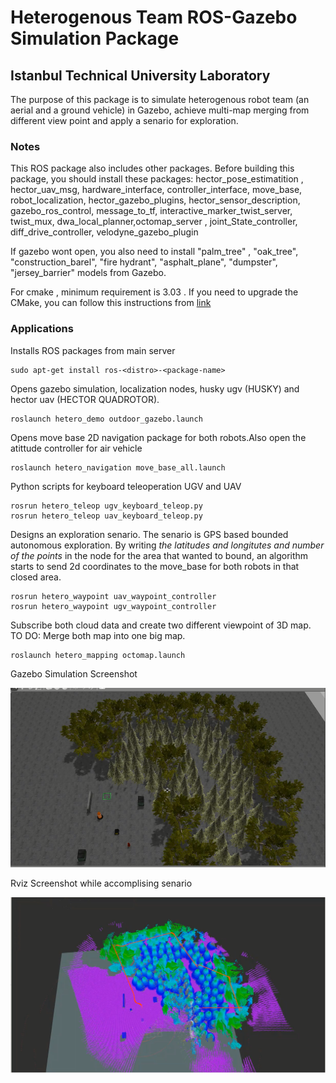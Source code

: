 # Heterogenous Team ROS-Gazebo Simulation Package

## Istanbul Technical University Laboratory
The purpose of this package is to simulate heterogenous robot team (an aerial and a ground vehicle) in Gazebo, achieve multi-map merging from different view point and apply a senario for exploration.

### Notes
This ROS package  also includes other packages. 
Before building this package, you should install these packages: hector_pose_estimatition , hector_uav_msg, hardware_interface, controller_interface, move_base, robot_localization, hector_gazebo_plugins, hector_sensor_description, gazebo_ros_control, message_to_tf, interactive_marker_twist_server,
twist_mux, dwa_local_planner,octomap_server , joint_State_controller, diff_drive_controller, velodyne_gazebo_plugin

If gazebo wont open, you also need to install "palm_tree" , "oak_tree", "construction_barel", "fire hydrant", "asphalt_plane", "dumpster", "jersey_barrier" models from Gazebo. 

For cmake , minimum requirement is 3.03 . If you need to upgrade the CMake, you can follow this instructions from  [link](https://askubuntu.com/questions/610291/how-to-install-cmake-3-2-on-ubuntu)

### Applications
Installs ROS packages from main server
```
sudo apt-get install ros-<distro>-<package-name>
```

Opens gazebo simulation, localization nodes, husky ugv (HUSKY) and hector uav (HECTOR QUADROTOR).

```
roslaunch hetero_demo outdoor_gazebo.launch 
```

Opens move base 2D navigation package for both robots.Also open the atittude controller for air vehicle

```
roslaunch hetero_navigation move_base_all.launch 
```

Python scripts for keyboard teleoperation UGV and UAV 
```
rosrun hetero_teleop ugv_keyboard_teleop.py
rosrun hetero_teleop uav_keyboard_teleop.py
```

Designs an exploration senario. The senario is GPS based bounded autonomous exploration. By writing *the latitudes and longitutes and number of the points* in the node for the area that wanted to bound, an algorithm  starts to send 2d coordinates to the move_base for both robots  in that closed area.

```
rosrun hetero_waypoint uav_waypoint_controller
rosrun hetero_waypoint ugv_waypoint_controller
```

Subscribe both cloud data and create two different viewpoint of 3D map. TO DO: Merge both map into one big map.
```
roslaunch hetero_mapping octomap.launch
```
Gazebo Simulation Screenshot

![ScreenShot](/hetero_2.png)

Rviz Screenshot while accomplising senario
 
![ScreenShot](/hetero_1.png)
